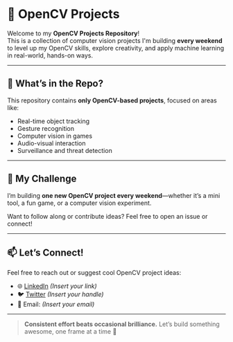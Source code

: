 # 🧠 OpenCV Projects

Welcome to my **OpenCV Projects Repository**!  
This is a collection of computer vision projects I'm building **every weekend** to level up my OpenCV skills, explore creativity, and apply machine learning in real-world, hands-on ways.

---

## 🔧 What’s in the Repo?

This repository contains **only OpenCV-based projects**, focused on areas like:
- Real-time object tracking
- Gesture recognition
- Computer vision in games
- Audio-visual interaction
- Surveillance and threat detection

---

## 🔁 My Challenge
I’m building **one new OpenCV project every weekend**—whether it’s a mini tool, a fun game, or a computer vision experiment.

Want to follow along or contribute ideas? Feel free to open an issue or connect!

---

## 📫 Let’s Connect!
Feel free to reach out or suggest cool OpenCV project ideas:
- 🌐 [LinkedIn](#) *(Insert your link)*
- 🐦 [Twitter](#) *(Insert your handle)*
- 📧 Email: *(Insert your email)*

---

> **Consistent effort beats occasional brilliance.** Let’s build something awesome, one frame at a time 🚀

